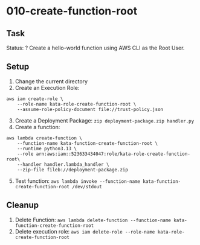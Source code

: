# 010-create-function-root

## Task
Status: ?
Create a hello-world function using AWS CLI as the Root User.

## Setup
1. Change the current directory
2. Create an Execution Role: 
```shell
aws iam create-role \
	--role-name kata-role-create-function-root \
	--assume-role-policy-document file://trust-policy.json
```
3. Create a Deployment Package: `zip deployment-package.zip handler.py`
4. Create a function:
```shell
aws lambda create-function \
	--function-name kata-function-create-function-root \
	--runtime python3.13 \
	--role arn:aws:iam::523633434047:role/kata-role-create-function-root\
	--handler handler.lambda_handler \
	--zip-file fileb://deployment-package.zip
```
5. Test function: `aws lambda invoke --function-name kata-function-create-function-root /dev/stdout`

## Cleanup
1. Delete Function: `aws lambda delete-function --function-name kata-function-create-function-root`
2. Delete execution role: `aws iam delete-role --role-name kata-role-create-function-root`

